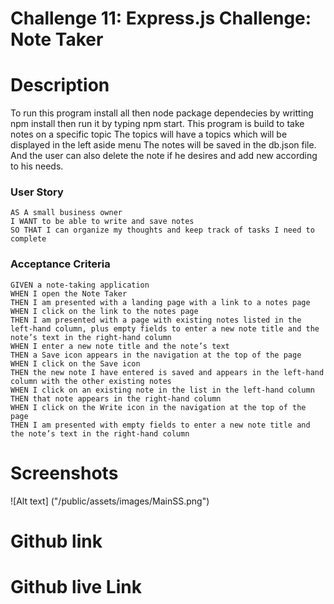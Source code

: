 # Challenge 11: Express.js Challenge: Note Taker

# Description

To run this program install all then node package dependecies by writting npm install then run it by typing npm start.
This program is build to take notes on a specific topic
The topics will have a topics which will be displayed in the left aside menu
The notes will be saved in the db.json file. And the user can also delete the note if he desires and add new according to his needs.

### User Story

```
AS A small business owner
I WANT to be able to write and save notes
SO THAT I can organize my thoughts and keep track of tasks I need to complete
```

### Acceptance Criteria

```
GIVEN a note-taking application
WHEN I open the Note Taker
THEN I am presented with a landing page with a link to a notes page
WHEN I click on the link to the notes page
THEN I am presented with a page with existing notes listed in the left-hand column, plus empty fields to enter a new note title and the note’s text in the right-hand column
WHEN I enter a new note title and the note’s text
THEN a Save icon appears in the navigation at the top of the page
WHEN I click on the Save icon
THEN the new note I have entered is saved and appears in the left-hand column with the other existing notes
WHEN I click on an existing note in the list in the left-hand column
THEN that note appears in the right-hand column
WHEN I click on the Write icon in the navigation at the top of the page
THEN I am presented with empty fields to enter a new note title and the note’s text in the right-hand column
```

# Screenshots

![Alt text] ("/public/assets/images/MainSS.png")

# Github link

# Github live Link
